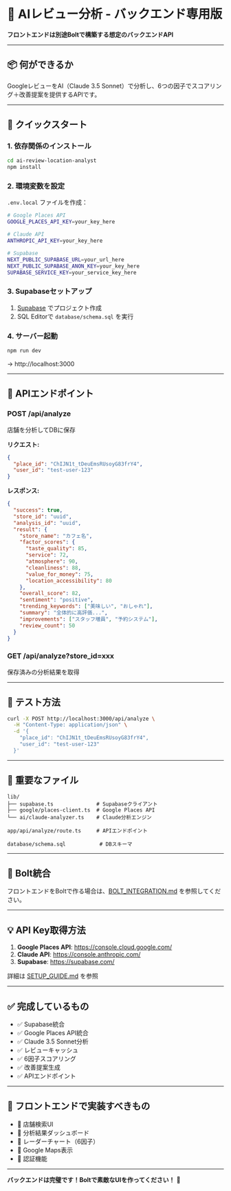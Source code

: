 # 🎯 AIレビュー分析 - バックエンド専用版

**フロントエンドは別途Boltで構築する想定のバックエンドAPI**

---

## 📦 何ができるか

GoogleレビューをAI（Claude 3.5 Sonnet）で分析し、6つの因子でスコアリング＋改善提案を提供するAPIです。

---

## 🚀 クイックスタート

### 1. 依存関係のインストール

```bash
cd ai-review-location-analyst
npm install
```

### 2. 環境変数を設定

`.env.local` ファイルを作成：

```bash
# Google Places API
GOOGLE_PLACES_API_KEY=your_key_here

# Claude API
ANTHROPIC_API_KEY=your_key_here

# Supabase
NEXT_PUBLIC_SUPABASE_URL=your_url_here
NEXT_PUBLIC_SUPABASE_ANON_KEY=your_key_here
SUPABASE_SERVICE_KEY=your_service_key_here
```

### 3. Supabaseセットアップ

1. [Supabase](https://supabase.com) でプロジェクト作成
2. SQL Editorで `database/schema.sql` を実行

### 4. サーバー起動

```bash
npm run dev
```

→ http://localhost:3000

---

## 📡 APIエンドポイント

### POST /api/analyze

店舗を分析してDBに保存

**リクエスト:**
```json
{
  "place_id": "ChIJN1t_tDeuEmsRUsoyG83frY4",
  "user_id": "test-user-123"
}
```

**レスポンス:**
```json
{
  "success": true,
  "store_id": "uuid",
  "analysis_id": "uuid",
  "result": {
    "store_name": "カフェ名",
    "factor_scores": {
      "taste_quality": 85,
      "service": 72,
      "atmosphere": 90,
      "cleanliness": 88,
      "value_for_money": 75,
      "location_accessibility": 80
    },
    "overall_score": 82,
    "sentiment": "positive",
    "trending_keywords": ["美味しい", "おしゃれ"],
    "summary": "全体的に高評価...",
    "improvements": ["スタッフ増員", "予約システム"],
    "review_count": 50
  }
}
```

### GET /api/analyze?store_id=xxx

保存済みの分析結果を取得

---

## 🧪 テスト方法

```bash
curl -X POST http://localhost:3000/api/analyze \
  -H "Content-Type: application/json" \
  -d '{
    "place_id": "ChIJN1t_tDeuEmsRUsoyG83frY4",
    "user_id": "test-user-123"
  }'
```

---

## 📁 重要なファイル

```
lib/
├── supabase.ts              # Supabaseクライアント
├── google/places-client.ts  # Google Places API
└── ai/claude-analyzer.ts    # Claude分析エンジン

app/api/analyze/route.ts     # APIエンドポイント

database/schema.sql           # DBスキーマ
```

---

## 🔗 Bolt統合

フロントエンドをBoltで作る場合は、[BOLT_INTEGRATION.md](BOLT_INTEGRATION.md) を参照してください。

---

## 💡 API Key取得方法

1. **Google Places API**: https://console.cloud.google.com/
2. **Claude API**: https://console.anthropic.com/
3. **Supabase**: https://supabase.com/

詳細は [SETUP_GUIDE.md](SETUP_GUIDE.md) を参照

---

## ✅ 完成しているもの

- ✅ Supabase統合
- ✅ Google Places API統合
- ✅ Claude 3.5 Sonnet分析
- ✅ レビューキャッシュ
- ✅ 6因子スコアリング
- ✅ 改善提案生成
- ✅ APIエンドポイント

---

## 🎨 フロントエンドで実装すべきもの

- 🔲 店舗検索UI
- 🔲 分析結果ダッシュボード
- 🔲 レーダーチャート（6因子）
- 🔲 Google Maps表示
- 🔲 認証機能

---

**バックエンドは完璧です！Boltで素敵なUIを作ってください！** 🚀
